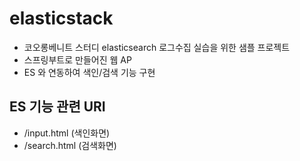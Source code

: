 # elasticstack

- 코오롱베니트 스터디 elasticsearch 로그수집 실습을 위한 샘플 프로젝트
- 스프링부트로 만들어진 웹 AP
- ES 와 연동하여 색인/검색 기능 구현


## ES 기능 관련 URI
- /input.html (색인화면)
- /search.html (검색화면)

